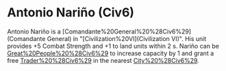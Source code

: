# Antonio Nariño (Civ6)

Antonio Nariño is a [Comandante%20General%20%28Civ6%29](Comandante General) in "[Civilization%20VI](Civilization VI)". His unit provides +5 Combat Strength and +1 to land units within 2 s.
Nariño can be [Great%20People%20%28Civ6%29](retired) to increase capacity by 1 and grant a free [Trader%20%28Civ6%29](Trader) in the nearest [City%20%28Civ6%29](city).